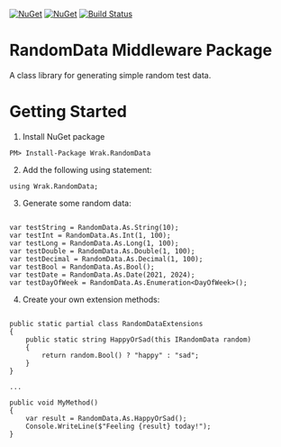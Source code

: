 [![NuGet](https://img.shields.io/nuget/v/Wrak.RandomData.svg)](https://www.nuget.org/packages/Wrak.RandomData) [![NuGet](https://img.shields.io/nuget/dt/Wrak.RandomData.svg)](https://www.nuget.org/packages/Wrak.RandomData)
[![Build Status](https://wrakocy.visualstudio.com/RandomData/_apis/build/status/wrakocy.RandomData?branchName=main)](https://wrakocy.visualstudio.com/RandomData/_build/latest?definitionId=3&branchName=main)

# RandomData Middleware Package

A class library for generating simple random test data.

# Getting Started

1. Install NuGet package

```
PM> Install-Package Wrak.RandomData
```

2. Add the following using statement:

```
using Wrak.RandomData;
```

3. Generate some random data:

```

var testString = RandomData.As.String(10);
var testInt = RandomData.As.Int(1, 100);
var testLong = RandomData.As.Long(1, 100);
var testDouble = RandomData.As.Double(1, 100);
var testDecimal = RandomData.As.Decimal(1, 100);
var testBool = RandomData.As.Bool();
var testDate = RandomData.As.Date(2021, 2024);
var testDayOfWeek = RandomData.As.Enumeration<DayOfWeek>();

```

4. Create your own extension methods:

```

public static partial class RandomDataExtensions
{
    public static string HappyOrSad(this IRandomData random)
    {
        return random.Bool() ? "happy" : "sad";
    }
}

...

public void MyMethod()
{
    var result = RandomData.As.HappyOrSad();
    Console.WriteLine($"Feeling {result} today!");
}

```
